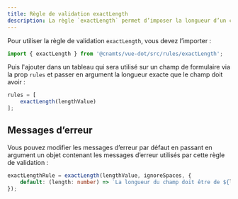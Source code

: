 ```yaml
---
title: Règle de validation exactLength
description: La règle `exactLength` permet d’imposer la longueur d’un champ de formulaire.
---
```


<doc-tabs>

<doc-tab-item label="Utilisation">

Pour utiliser la règle de validation `exactLength`, vous devez l’importer :

```ts
import { exactLength } from '@cnamts/vue-dot/src/rules/exactLength';
```

Puis l'ajouter dans un tableau qui sera utilisé sur un champ de formulaire via la prop `rules` et passer en argument la longueur exacte que le champ doit avoir :

```ts
rules = [
	exactLength(lengthValue)
];
```

## Messages d’erreur

Vous pouvez modifier les messages d’erreur par défaut en passant en argument un objet contenant les messages d’erreur utilisés par cette règle de validation :

```ts
exactLengthRule = exactLength(lengthValue, ignoreSpaces, {
	default: (length: number) => `La longueur du champ doit être de ${length} caractères.`
});
```

</doc-tab-item>

<doc-tab-item label="API">
<doc-api name="rules/exact-length"></doc-api>
</doc-tab-item>

</doc-tabs>
